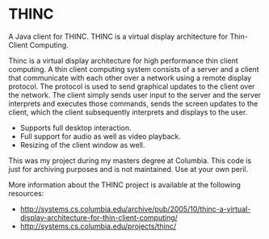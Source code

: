 
# THINC

A Java client for THINC. THINC is a virtual display architecture for Thin-Client Computing.

Thinc is a virtual display architecture for high performance thin client computing. A thin client computing system consists of a server and a client that communicate with each other over a network using a remote display protocol. The protocol is used to send graphical updates to the client over the network. The client simply sends user input to the server and the server interprets and executes those commands, sends the screen updates to the client, which the client subsequently interprets and displays to the user. 

- Supports full desktop interaction.
- Full support for audio as well as video playback. 
- Resizing of the client window as well. 

This was my project during my masters degree at Columbia. This code is just for archiving purposes and is not maintained. Use at your own peril. 

More information about the THINC project is available at the following resources:
- http://systems.cs.columbia.edu/archive/pub/2005/10/thinc-a-virtual-display-architecture-for-thin-client-computing/
- http://systems.cs.columbia.edu/projects/thinc/